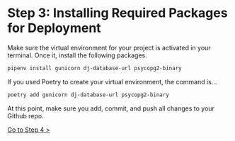 # Step 3: Installing Required Packages for Deployment

Make sure the virtual environment for your project is activated in your terminal. Once it, install the following packages.

```sh
pipenv install gunicorn dj-database-url psycopg2-binary
```

If you used Poetry to create your virtual environment, the command is...

```sh
poetry add gunicorn dj-database-url psycopg2-binary
```

At this point, make sure you add, commit, and push all changes to your Github repo.

[Go to Step 4 >](./DEPLOY_DJANGO_04.md)
